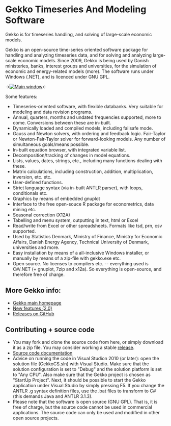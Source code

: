 # Gekko Timeseries And Modeling Software
Gekko is for timeseries handling, and solving of large-scale economic models.

Gekko is an open-source time-series oriented software package for handling and analyzing timeseries data, and for solving and analyzing large-scale economic models. Since 2009, Gekko is being used by Danish ministeries, banks, interest groups and universities, for the simulation of economic and energy-related models (more). The software runs under Windows (.NET), and is licenced under GNU GPL.

->[![Main window](https://github.com/thomsen67/GekkoTimeseries/blob/master/Diverse/main1.png "Main window")](https://github.com/thomsen67/GekkoTimeseries/blob/master/Diverse/main2.png "Main window")<-

Some features:
* Timeseries-oriented software, with flexible databanks. Very suitable for modeling and data revision programs.
* Annual, quarters, months and undated frequencies supported, more to come. Conversions between these are in-built.
* Dynamically loaded and compiled models, including failsafe mode.
* Gauss and Newton solvers, with ordering and feedback logic. Fair-Taylor or Newton-Fair-Taylor solver for forward-looking models. Any number of simultaneous goals/means possible.
* In-built equation browser, with integrated variable list.
* Decomposition/tracking of changes in model equations.
* Lists, values, dates, strings, etc., including many functions dealing with these.
* Matrix calculations, including construction, addition, multiplication, inversion, etc. etc.
* User-defined functions.
* Strict language syntax (via in-built ANTLR parser), with loops, conditionals etc.
* Graphics by means of embedded gnuplot
* Interface to the free open-souce R package for econometrics, data mining etc.
* Seasonal correction (X12A)
* Tabelling and menu system, outputting in text, html or Excel
* Read/write from Excel or other spreadsheets. Formats like tsd, prn, csv supported.
* Used by Statistics Denmark, Ministry of Finance, Ministry for Economic Affairs, Danish Energy Agency, Technical University of Denmark, universities and more.
* Easy installation by means of a all-inclusive Windows installer, or manually by means of a zip-file with gekko.exe etc.
* Open source. No licenses to compilers etc. -- everything used is C#/.NET (+ gnuplot, 7zip and x12a). So everything is open-source, and therefore free of charge.

## More Gekko info:
* [Gekko main homepage](http://www.t-t.dk/gekko)
* [New features (2.0)](http://www.t-t.dk/gekko/doc/user-manual/index.html?i_new_features.htm)
* [Releases on GitHub](https://github.com/thomsen67/GekkoTimeseries/releases)

## Contributing + source code
* You may fork and clone the source code from here, or simply download it as a zip file. You may consider working a stable [release](https://github.com/thomsen67/GekkoTimeseries/releases).
* [Source code documentation](http://www.t-t.dk/gekko/source_code_documentation.html)
* Advice on running the code in Visual Studion 2010 (or later): open the solution file (GekkoCS.sln) with Visual Studio. Make sure that the solution configuration is set to "Debug" and the solution platform is set to "Any CPU". Also make sure that the Gekko project is chosen as "StartUp Project". Next, it should be possible to start the Gekko application under Visual Studio by simply pressing F5. If you change the ANTLR .g syntax definition files, use the .bat files to transform to C# (this demands Java and ANTLR 3.1.3).
* Please note that the software is open source (GNU GPL). That is, it is free of charge, but the source code cannot be used in commercial applications. The source code can only be used and modified in other open source projects.


